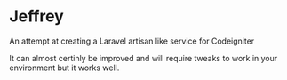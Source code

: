 Jeffrey
=======

An attempt at creating a Laravel artisan like service for Codeigniter

It can almost certinly be improved and will require tweaks to work in your environment but it works well.
